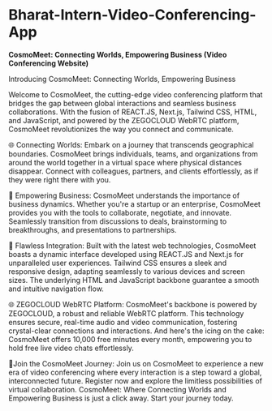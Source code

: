 # Bharat-Intern-Video-Conferencing-App
**CosmoMeet: Connecting Worlds, Empowering Business (Video Conferencing Website)**

Introducing CosmoMeet: Connecting Worlds, Empowering Business

Welcome to CosmoMeet, the cutting-edge video conferencing platform that bridges the gap between global interactions and seamless business collaborations. With the fusion of REACT.JS, Next.js, Tailwind CSS, HTML, and JavaScript, and powered by the ZEGOCLOUD WebRTC platform, CosmoMeet revolutionizes the way you connect and communicate.

🌐 Connecting Worlds: Embark on a journey that transcends geographical boundaries. CosmoMeet brings individuals, teams, and organizations from around the world together in a virtual space where physical distances disappear. Connect with colleagues, partners, and clients effortlessly, as if they were right there with you.

💼 Empowering Business: CosmoMeet understands the importance of business dynamics. Whether you're a startup or an enterprise, CosmoMeet provides you with the tools to collaborate, negotiate, and innovate. Seamlessly transition from discussions to deals, brainstorming to breakthroughs, and presentations to partnerships.

🔗 Flawless Integration: Built with the latest web technologies, CosmoMeet boasts a dynamic interface developed using REACT.JS and Next.js for unparalleled user experiences. Tailwind CSS ensures a sleek and responsive design, adapting seamlessly to various devices and screen sizes. The underlying HTML and JavaScript backbone guarantee a smooth and intuitive navigation flow.

🌐 ZEGOCLOUD WebRTC Platform: CosmoMeet's backbone is powered by ZEGOCLOUD, a robust and reliable WebRTC platform. This technology ensures secure, real-time audio and video communication, fostering crystal-clear connections and interactions. And here's the icing on the cake: CosmoMeet offers 10,000 free minutes every month, empowering you to hold free live video chats effortlessly.

🥰Join the CosmoMeet Journey: Join us on CosmoMeet to experience a new era of video conferencing where every interaction is a step toward a global, interconnected future. Register now and explore the limitless possibilities of virtual collaboration. CosmoMeet: Where Connecting Worlds and Empowering Business is just a click away. Start your journey today.
